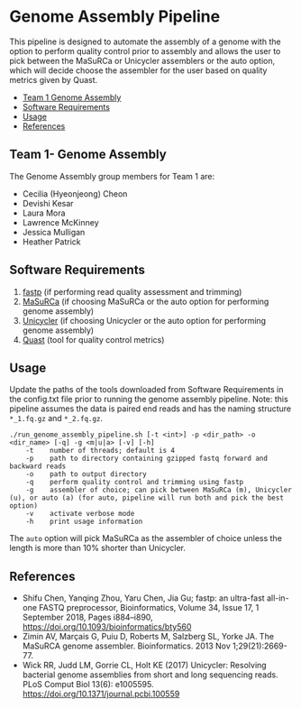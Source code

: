 # Genome Assembly Pipeline
This pipeline is designed to automate the assembly of a genome with the option to perform quality control prior to assembly and allows the user to pick between the MaSuRCa or Unicycler assemblers or the auto option, which will decide choose the assembler for the user based on quality metrics given by Quast.

* [Team 1 Genome Assembly ](#Team-1-Genome-Assembly)
* [Software Requirements](#Software-Requirements)
* [Usage](#Usage)
* [References](#References)

## Team 1- Genome Assembly
The Genome Assembly group members for Team 1 are: 
  * Cecilia (Hyeonjeong) Cheon
  * Devishi Kesar
  * Laura Mora
  * Lawrence McKinney
  * Jessica Mulligan
  * Heather Patrick

## Software Requirements
1. [fastp](https://github.com/OpenGene/fastp) (if performing read quality assessment and trimming)
2. [MaSuRCa](https://github.com/alekseyzimin/masurca) (if choosing MaSuRCa or the auto option for performing genome assembly)
3. [Unicycler](https://github.com/rrwick/Unicycler) (if choosing Unicycler or the auto option for performing genome assembly)
4. [Quast](https://github.com/ablab/quast) (tool for quality control metrics)

## Usage
Update the paths of the tools downloaded from Software Requirements in the config.txt file prior to running the genome assembly pipeline.
Note: this pipeline assumes the data is paired end reads and has the naming structure `*_1.fq.gz` and `*_2.fq.gz`.
```
./run_genome_assembly_pipeline.sh [-t <int>] -p <dir_path> -o <dir_name> [-q] -g <m|u|a> [-v] [-h]
    -t    number of threads; default is 4
    -p    path to directory containing gzipped fastq forward and backward reads
    -o    path to output directory
    -q    perform quality control and trimming using fastp
    -g    assembler of choice; can pick between MaSuRCa (m), Unicycler (u), or auto (a) (for auto, pipeline will run both and pick the best option)
    -v    activate verbose mode
    -h    print usage information    
```
The `auto` option will pick MaSuRCa as the assembler of choice unless the length is more than 10% shorter than Unicycler.

## References
* Shifu Chen, Yanqing Zhou, Yaru Chen, Jia Gu; fastp: an ultra-fast all-in-one FASTQ preprocessor, Bioinformatics, Volume 34, Issue 17, 1 September 2018, Pages i884–i890, https://doi.org/10.1093/bioinformatics/bty560
* Zimin AV, Marçais G, Puiu D, Roberts M, Salzberg SL, Yorke JA. The MaSuRCA genome assembler. Bioinformatics. 2013 Nov 1;29(21):2669-77.
* Wick RR, Judd LM, Gorrie CL, Holt KE (2017) Unicycler: Resolving bacterial genome assemblies from short and long sequencing reads. PLoS Comput Biol 13(6): e1005595. https://doi.org/10.1371/journal.pcbi.100559

